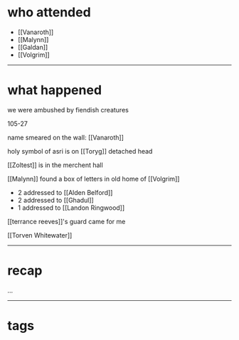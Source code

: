 # who attended

- [[Vanaroth]]
- [[Malynn]]
- [[Galdan]]
- [[Volgrim]]

---
# what happened

we were ambushed by fiendish creatures

105-27

name smeared on the wall: [[Vanaroth]]

holy symbol of asri is on [[Toryg]] detached head

[[Zoltest]] is in the merchent hall

[[Malynn]] found a box of letters in old home of [[Volgrim]]
- 2 addressed to [[Alden Belford]]
- 2 addressed to [[Ghadul]]
- 1 addressed to [[Landon Ringwood]]

[[terrance reeves]]'s guard came for me

[[Torven Whitewater]]

---
# recap

...

---
# tags

